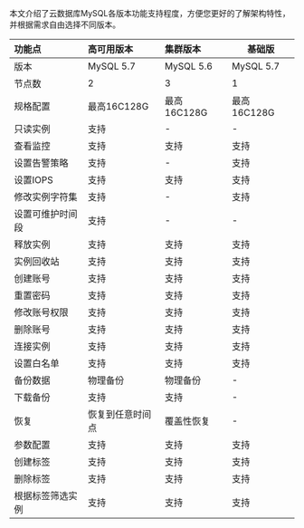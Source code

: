 本文介绍了云数据库MySQL各版本功能支持程度，方便您更好的了解架构特性，并根据需求自由选择不同版本。

| 功能点           | 高可用版本       | 集群版本    | 基础版      |
| :--------------- | :--------------- | :---------- | ----------- |
| 版本             | MySQL 5.7        | MySQL 5.6   | MySQL 5.7   |
| 节点数           | 2                | 3           | 1           |
| 规格配置         | 最高16C128G      | 最高16C128G | 最高16C128G |
| 只读实例         | 支持             | -           | -           |
| 查看监控         | 支持             | 支持        | 支持        |
| 设置告警策略     | 支持             | -           | 支持        |
| 设置IOPS         | 支持             | 支持        | 支持        |
| 修改实例字符集   | 支持             | -           | 支持        |
| 设置可维护时间段 | 支持             | -           | -           |
| 释放实例         | 支持             | 支持        | 支持        |
| 实例回收站       | 支持             | 支持        | 支持        |
| 创建账号         | 支持             | 支持        | 支持        |
| 重置密码         | 支持             | 支持        | 支持        |
| 修改账号权限     | 支持             | 支持        | 支持        |
| 删除账号         | 支持             | 支持        | 支持        |
| 连接实例         | 支持             | 支持        | 支持        |
| 设置白名单       | 支持             | 支持        | 支持        |
| 备份数据         | 物理备份         | 物理备份    | -           |
| 下载备份         | 支持             | 支持        | -           |
| 恢复             | 恢复到任意时间点 | 覆盖性恢复  | -           |
| 参数配置         | 支持             | 支持        | 支持        |
| 创建标签         | 支持             | 支持        | 支持        |
| 删除标签         | 支持             | 支持        | 支持        |
| 根据标签筛选实例 | 支持             | 支持        | 支持        |

